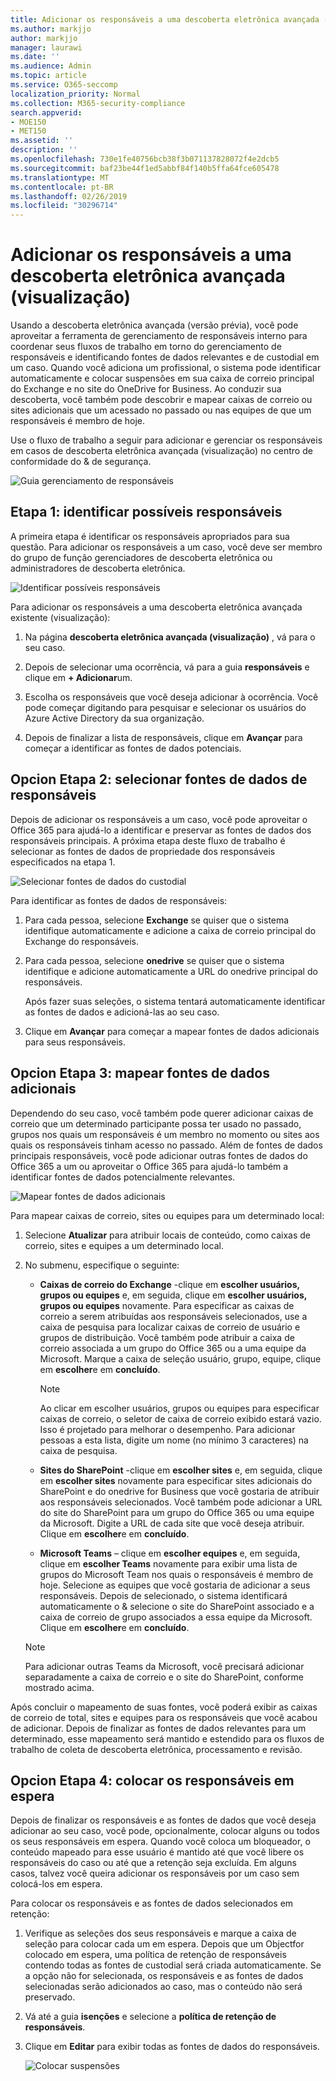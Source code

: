 ```yaml
---
title: Adicionar os responsáveis a uma descoberta eletrônica avançada (visualização)
ms.author: markjjo
author: markjjo
manager: laurawi
ms.date: ''
ms.audience: Admin
ms.topic: article
ms.service: O365-seccomp
localization_priority: Normal
ms.collection: M365-security-compliance
search.appverid:
- MOE150
- MET150
ms.assetid: ''
description: ''
ms.openlocfilehash: 730e1fe40756bcb38f3b071137828072f4e2dcb5
ms.sourcegitcommit: baf23be44f1ed5abbf84f140b5ffa64fce605478
ms.translationtype: MT
ms.contentlocale: pt-BR
ms.lasthandoff: 02/26/2019
ms.locfileid: "30296714"
---
```

# <a name="add-custodians-to-an-advanced-ediscovery-preview-case"></a>Adicionar os responsáveis a uma descoberta eletrônica avançada (visualização)

Usando a descoberta eletrônica avançada (versão prévia), você pode aproveitar a ferramenta de gerenciamento de responsáveis interno para coordenar seus fluxos de trabalho em torno do gerenciamento de responsáveis e identificando fontes de dados relevantes e de custodial em um caso. Quando você adiciona um profissional, o sistema pode identificar automaticamente e colocar suspensões em sua caixa de correio principal do Exchange e no site do OneDrive for Business. Ao conduzir sua descoberta, você também pode descobrir e mapear caixas de correio ou sites adicionais que um acessado no passado ou nas equipes de que um responsáveis é membro de hoje.

Use o fluxo de trabalho a seguir para adicionar e gerenciar os responsáveis em casos de descoberta eletrônica avançada (visualização) no centro de conformidade do & de segurança. 

![Guia gerenciamento de responsáveis](../media/CustodianMgtPage.png)


## <a name="step-1-identify-potential-custodians"></a>Etapa 1: identificar possíveis responsáveis

A primeira etapa é identificar os responsáveis apropriados para sua questão. Para adicionar os responsáveis a um caso, você deve ser membro do grupo de função gerenciadores de descoberta eletrônica ou administradores de descoberta eletrônica.   

![Identificar possíveis responsáveis](../media/AddCustodianStep1.png)

Para adicionar os responsáveis a uma descoberta eletrônica avançada existente (visualização):

1. Na página **descoberta eletrônica avançada (visualização)** , vá para o seu caso.
 
2. Depois de selecionar uma ocorrência, vá para a guia **responsáveis** e clique em **+ Adicionar**um. 
 
3. Escolha os responsáveis que você deseja adicionar à ocorrência. Você pode começar digitando para pesquisar e selecionar os usuários do Azure Active Directory da sua organização.
 
4. Depois de finalizar a lista de responsáveis, clique em **Avançar** para começar a identificar as fontes de dados potenciais. 
  
## <a name="optional-step-2-select-custodian-data-sources"></a>Opcion Etapa 2: selecionar fontes de dados de responsáveis

Depois de adicionar os responsáveis a um caso, você pode aproveitar o Office 365 para ajudá-lo a identificar e preservar as fontes de dados dos responsáveis principais. A próxima etapa deste fluxo de trabalho é selecionar as fontes de dados de propriedade dos responsáveis especificados na etapa 1. 

![Selecionar fontes de dados do custodial](../media/AddCustodianStep2.png)

Para identificar as fontes de dados de responsáveis: 

1. Para cada pessoa, selecione **Exchange** se quiser que o sistema identifique automaticamente e adicione a caixa de correio principal do Exchange do responsáveis. 
 
2. Para cada pessoa, selecione **onedrive** se quiser que o sistema identifique e adicione automaticamente a URL do onedrive principal do responsáveis. 

    Após fazer suas seleções, o sistema tentará automaticamente identificar as fontes de dados e adicioná-las ao seu caso.
 
4. Clique em **Avançar** para começar a mapear fontes de dados adicionais para seus responsáveis.

## <a name="optional-step-3-map-additional-data-sources"></a>Opcion Etapa 3: mapear fontes de dados adicionais

Dependendo do seu caso, você também pode querer adicionar caixas de correio que um determinado participante possa ter usado no passado, grupos nos quais um responsáveis é um membro no momento ou sites aos quais os responsáveis tinham acesso no passado. Além de fontes de dados principais responsáveis, você pode adicionar outras fontes de dados do Office 365 a um ou aproveitar o Office 365 para ajudá-lo também a identificar fontes de dados potencialmente relevantes. 

![Mapear fontes de dados adicionais](../media/AddCustodianStep3.PNG)

Para mapear caixas de correio, sites ou equipes para um determinado local:

1. Selecione **Atualizar** para atribuir locais de conteúdo, como caixas de correio, sites e equipes a um determinado local. 

2. No submenu, especifique o seguinte:
   
    -  **Caixas de correio do Exchange** -clique em **escolher usuários, grupos ou equipes** e, em seguida, clique em **escolher usuários, grupos ou equipes** novamente. Para especificar as caixas de correio a serem atribuídas aos responsáveis selecionados, use a caixa de pesquisa para localizar caixas de correio de usuário e grupos de distribuição. Você também pode atribuir a caixa de correio associada a um grupo do Office 365 ou a uma equipe da Microsoft. Marque a caixa de seleção usuário, grupo, equipe, clique em **escolher**e em **concluído**.

        > [!NOTE]
        > Ao clicar em escolher usuários, grupos ou equipes para especificar caixas de correio, o seletor de caixa de correio exibido estará vazio. Isso é projetado para melhorar o desempenho. Para adicionar pessoas a esta lista, digite um nome (no mínimo 3 caracteres) na caixa de pesquisa.
     
     - **Sites do SharePoint** -clique em **escolher sites** e, em seguida, clique em **escolher sites** novamente para especificar sites adicionais do SharePoint e do onedrive for Business que você gostaria de atribuir aos responsáveis selecionados. Você também pode adicionar a URL do site do SharePoint para um grupo do Office 365 ou uma equipe da Microsoft. Digite a URL de cada site que você deseja atribuir. Clique em **escolher**e em **concluído**.
     - **Microsoft Teams** – clique em **escolher equipes** e, em seguida, clique em **escolher Teams** novamente para exibir uma lista de grupos do Microsoft Team nos quais o responsáveis é membro de hoje. Selecione as equipes que você gostaria de adicionar a seus responsáveis. Depois de selecionado, o sistema identificará automaticamente o & selecione o site do SharePoint associado e a caixa de correio de grupo associados a essa equipe da Microsoft. Clique em **escolher**e em **concluído**.
        
      > [!NOTE]
      > Para adicionar outras Teams da Microsoft, você precisará adicionar separadamente a caixa de correio e o site do SharePoint, conforme mostrado acima.

Após concluir o mapeamento de suas fontes, você poderá exibir as caixas de correio de total, sites e equipes para os responsáveis que você acabou de adicionar. Depois de finalizar as fontes de dados relevantes para um determinado, esse mapeamento será mantido e estendido para os fluxos de trabalho de coleta de descoberta eletrônica, processamento e revisão. 

## <a name="optional-step-4-place-custodians-on-hold"></a>Opcion Etapa 4: colocar os responsáveis em espera

Depois de finalizar os responsáveis e as fontes de dados que você deseja adicionar ao seu caso, você pode, opcionalmente, colocar alguns ou todos os seus responsáveis em espera. Quando você coloca um bloqueador, o conteúdo mapeado para esse usuário é mantido até que você libere os responsáveis do caso ou até que a retenção seja excluída. Em alguns casos, talvez você queira adicionar os responsáveis por um caso sem colocá-los em espera. 

Para colocar os responsáveis e as fontes de dados selecionados em retenção:

1. Verifique as seleções dos seus responsáveis e marque a caixa de seleção para colocar cada um em espera. Depois que um Objectfor colocado em espera, uma política de retenção de responsáveis contendo todas as fontes de custodial será criada automaticamente. Se a opção não for selecionada, os responsáveis e as fontes de dados selecionadas serão adicionados ao caso, mas o conteúdo não será preservado.

2. Vá até a guia **isenções** e selecione a **política de retenção de responsáveis**. 

3. Clique em **Editar** para exibir todas as fontes de dados do responsáveis.

    ![Colocar suspensões](../media/AddCustodianStep4.PNG)
